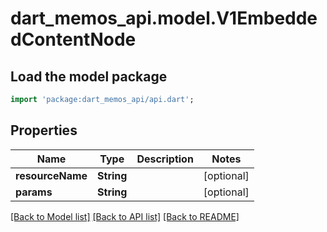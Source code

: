 # dart_memos_api.model.V1EmbeddedContentNode

## Load the model package
```dart
import 'package:dart_memos_api/api.dart';
```

## Properties
Name | Type | Description | Notes
------------ | ------------- | ------------- | -------------
**resourceName** | **String** |  | [optional] 
**params** | **String** |  | [optional] 

[[Back to Model list]](../README.md#documentation-for-models) [[Back to API list]](../README.md#documentation-for-api-endpoints) [[Back to README]](../README.md)


